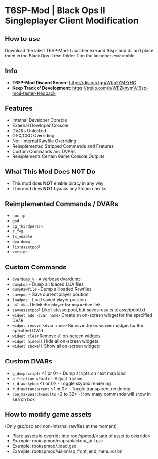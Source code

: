 # T6SP-Mod | Black Ops II Singleplayer Client Modification

## How to use
Download the latest T6SP-Mod-Launcher.exe and t6sp-mod.dll and place them in the Black Ops II root folder. Run the launcher executable

## Info
- **T6SP-Mod Discord Server**: https://discord.gg/Wbb5YMZrHG
- **Keep Track of Development**: https://trello.com/b/WDZknymV/t6sp-mod-tester-feedback

## Features
- Internal Developer Console
- External Developer Console
- DVARs Unlocked
- GSC/CSC Overriding
- Non-Internal Rawfile Overriding
- Reimplemented Stripped Commands and Features
- Custom Commands and DVARs
- Reimplements Certain Game Console Outputs

## What This Mod Does NOT Do
- This mod does **NOT** enable piracy in any way
- This mod does **NOT** bypass any Steam checks

## Reimplemented Commands / DVARs
- `noclip`
- `god`
- `cg_thirdperson`
- `r_fog`
- `fx_enable`
- `dvardump`
- `listassetpool`
- `version`

## Custom Commands
- `dvardump_v` - A verbose dvardump
- `dumpLua` - Dump all loaded LUA files
- `dumpRawfile` - Dump all loaded Rawfiles
- `savepos` - Save current player position
- `loadpos` - Load saved player position
- `unlink` - Unlink the player for any active link
- `saveassetpool` Like listassetpool, but saves results to assetpool.txt
- `widget add <dvar name>`  Create an on-screen widget for the specified DVAR
- `widget remove <dvar name>`  Remove the on-screen widget for the specified DVAR
- `widget clear`  Remove all on-screen widgets
- `widget hideall`  Hide all on-screen widgets
- `widget showall`  Show all on-screen widgets


## Custom DVARs
- `g_dumpscripts` \<1 or 0\> - Dump scripts on next map load
- `g_friction` \<float\> - Adjust friction
- `r_drawskybox` \<1 or 0\> - Toggle skybox rendering
- `r_drawtransparent` \<1 or 0\> - Toggle transparent rendering
- `con_maxSearchResults` \<2 to 32\> - How many commands will show in search box

## How to modify game assets
(Only gsc/csc and non-internal rawfiles at the moment)
- Place assets to override into root/spmod/\<path of asset to override\>
- Example: root/spmod/maps/blackout_util.gsc
- Example: root/spmod/_load.gsc
- Example: root/spmod/vision/sp_front_end_menu.vision



